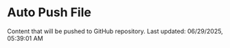 # Auto Push File

Content that will be pushed to GitHub repository.
Last updated: 06/29/2025, 05:39:01 AM